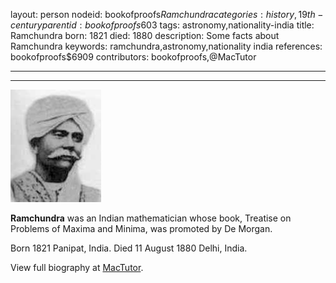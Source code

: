 layout: person
nodeid: bookofproofs$Ramchundra
categories: history,19th-century
parentid: bookofproofs$603
tags: astronomy,nationality-india
title: Ramchundra
born: 1821
died: 1880
description: Some facts about  Ramchundra
keywords: ramchundra,astronomy,nationality india
references: bookofproofs$6909
contributors: bookofproofs,@MacTutor

---


---

![Ramchundra.jpg](https://github.com/bookofproofs/bookofproofs.github.io/blob/main/_sources/_assets/images/portraits/Ramchundra.jpg?raw=true)

**Ramchundra** was an Indian mathematician whose book, Treatise on Problems of Maxima and Minima, was promoted by De Morgan.

Born 1821 Panipat, India. Died 11 August 1880 Delhi, India.


View full biography at [MacTutor](https://mathshistory.st-andrews.ac.uk/Biographies/Ramchundra/).